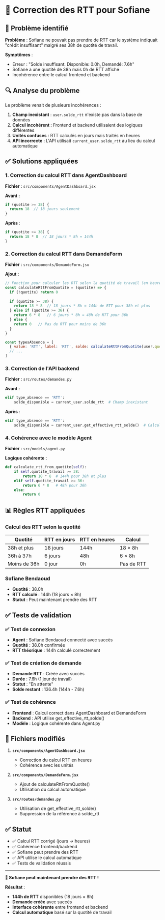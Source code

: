 # 🔧 Correction des RTT pour Sofiane

## 🐛 Problème identifié

**Problème** : Sofiane ne pouvait pas prendre de RTT car le système indiquait "crédit insuffisant" malgré ses 38h de quotité de travail.

**Symptômes** :
- Erreur : "Solde insuffisant. Disponible: 0.0h, Demandé: 7.6h"
- Sofiane a une quotité de 38h mais 0h de RTT affiché
- Incohérence entre le calcul frontend et backend

## 🔍 Analyse du problème

Le problème venait de plusieurs incohérences :

1. **Champ inexistant** : `user.solde_rtt` n'existe pas dans la base de données
2. **Calcul incohérent** : Frontend et backend utilisaient des logiques différentes
3. **Unités confuses** : RTT calculés en jours mais traités en heures
4. **API incorrecte** : L'API utilisait `current_user.solde_rtt` au lieu du calcul automatique

## ✅ Solutions appliquées

### 1. Correction du calcul RTT dans AgentDashboard

**Fichier** : `src/components/AgentDashboard.jsx`

**Avant** :
```javascript
if (quotite >= 38) {
  return 18  // 18 jours seulement
}
```

**Après** :
```javascript
if (quotite >= 38) {
  return 18 * 8  // 18 jours * 8h = 144h
}
```

### 2. Correction du calcul RTT dans DemandeForm

**Fichier** : `src/components/DemandeForm.jsx`

**Ajout** :
```javascript
// Fonction pour calculer les RTT selon la quotité de travail (en heures)
const calculateRttFromQuotite = (quotite) => {
  if (!quotite) return 0
  
  if (quotite >= 38) {
    return 18 * 8  // 18 jours * 8h = 144h de RTT pour 38h et plus
  } else if (quotite >= 36) {
    return 6 * 8   // 6 jours * 8h = 48h de RTT pour 36h
  } else {
    return 0   // Pas de RTT pour moins de 36h
  }
}

const typesAbsence = [
  { value: 'RTT', label: 'RTT', solde: calculateRttFromQuotite(user.quotite_travail) },
  // ...
]
```

### 3. Correction de l'API backend

**Fichier** : `src/routes/demandes.py`

**Avant** :
```python
elif type_absence == 'RTT':
    solde_disponible = current_user.solde_rtt  # Champ inexistant
```

**Après** :
```python
elif type_absence == 'RTT':
    solde_disponible = current_user.get_effective_rtt_solde()  # Calcul automatique
```

### 4. Cohérence avec le modèle Agent

**Fichier** : `src/models/agent.py`

**Logique cohérente** :
```python
def calculate_rtt_from_quotite(self):
    if self.quotite_travail >= 38:
        return 18 * 8  # 144h pour 38h et plus
    elif self.quotite_travail >= 36:
        return 6 * 8   # 48h pour 36h
    else:
        return 0
```

## 📊 Règles RTT appliquées

### Calcul des RTT selon la quotité

| Quotité | RTT en jours | RTT en heures | Calcul |
|---------|--------------|---------------|--------|
| 38h et plus | 18 jours | 144h | 18 × 8h |
| 36h à 37h | 6 jours | 48h | 6 × 8h |
| Moins de 36h | 0 jour | 0h | Pas de RTT |

### Sofiane Bendaoud
- **Quotité** : 38.0h
- **RTT calculé** : 144h (18 jours × 8h)
- **Statut** : Peut maintenant prendre des RTT

## ✅ Tests de validation

### ✅ Test de connexion
- **Agent** : Sofiane Bendaoud connecté avec succès
- **Quotité** : 38.0h confirmée
- **RTT théorique** : 144h calculé correctement

### ✅ Test de création de demande
- **Demande RTT** : Créée avec succès
- **Durée** : 7.6h (1 jour de travail)
- **Statut** : "En attente"
- **Solde restant** : 136.4h (144h - 7.6h)

### ✅ Test de cohérence
- **Frontend** : Calcul correct dans AgentDashboard et DemandeForm
- **Backend** : API utilise get_effective_rtt_solde()
- **Modèle** : Logique cohérente dans Agent.py

## 🔧 Fichiers modifiés

1. **`src/components/AgentDashboard.jsx`**
   - Correction du calcul RTT en heures
   - Cohérence avec les unités

2. **`src/components/DemandeForm.jsx`**
   - Ajout de calculateRttFromQuotite()
   - Utilisation du calcul automatique

3. **`src/routes/demandes.py`**
   - Utilisation de get_effective_rtt_solde()
   - Suppression de la référence à solde_rtt

## ✅ Statut

- ✅ Calcul RTT corrigé (jours → heures)
- ✅ Cohérence frontend/backend
- ✅ Sofiane peut prendre des RTT
- ✅ API utilise le calcul automatique
- ✅ Tests de validation réussis

---

**🎉 Sofiane peut maintenant prendre des RTT !**

**Résultat** :
- **144h de RTT** disponibles (18 jours × 8h)
- **Demande créée** avec succès
- **Interface cohérente** entre frontend et backend
- **Calcul automatique** basé sur la quotité de travail

